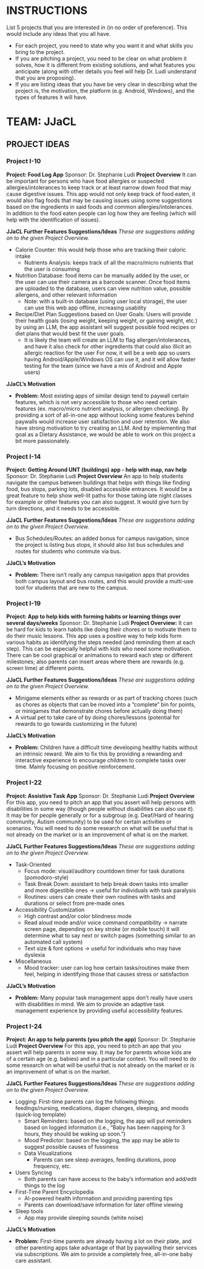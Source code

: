 # **INSTRUCTIONS**

List 5 projects that you are interested in (in no order of preference). This would include any ideas that you all have.

- For each project, you need to state why you want it and what skills you bring to the project.
- If you are pitching a project, you need to be clear on what problem it solves, how it is different from existing solutions, and what features you anticipate (along with other details you feel will help Dr. Ludi understand that you are proposing).
- If you are listing ideas that you have be very clear in describing what the project is, the motivation, the platform (e.g. Android, Windows), and the types of features it will have.

# **TEAM: JJaCL**

## **PROJECT IDEAS**
### Project I-10
**Project: Food Log App**
Sponsor: Dr. Stephanie Ludi
**Project Overview**
It can be important for persons who have food allergies or suspected allergies/intolerances to keep track or at least narrow down food that may cause digestive issues. This app would not only keep track of food eaten, it would also flag foods that may be causing issues using some suggestions based on the ingredients in said foods and common allergies/intolerances. In addition to the food eaten people can log how they are feeling (which will help with the identification of issues).

**JJaCL Further Features Suggestions/Ideas**
_These are suggestions adding on to the given Project Overview._
* Calorie Counter: this would help those who are tracking their caloric intake
  * Nutrients Analysis: keeps track of all the macro/micro nutrients that the user is consuming
* Nutrition Database: food items can be manually added by the user, or the user can use their camera as a barcode scanner. Once food items are uploaded to the database, users can view nutrition value, possible allergens, and other relevant information
  * Note: with a built-in database (using user local storage), the user can use this web app offline, increasing usability 
* Recipe/Diet Plan Suggestions based on User Goals: Users will provide their health goals (losing weight, keeping weight, or gaining weight, etc.) by using an LLM, the app assistant will suggest possible food recipes or diet plans that would best fit the user goals.
  * It is likely the team will create an LLM to flag allergen/intolerances, and have it also check for other ingredients that could also illicit an allergic reaction for the user
For now, it will be a web app so users having Android/Apple/Windows OS can use it, and it will allow faster testing for the team (since we have a mix of Android and Apple users)

**JJaCL’s Motivation**
* **Problem:** Most existing apps of similar design tend to paywall certain features, which is not very accessible to those who need certain features (ex. macro/micro nutrient analysis, or allergen checking). By providing a sort of all-in-one app without locking some features behind paywalls would increase user satisfaction and user retention.
We also have strong motivation to try creating an LLM. And by implementing that goal as a Dietary Assistance, we would be able to work on this project a bit more passionately.
### Project I-14
**Project: Getting Around UNT (buildings) app - help with map, nav help**
Sponsor: Dr. Stephanie Ludi
**Project Overview**
An app to help students navigate the campus between buildings that helps with things like finding food, bus stops, parking lots, disabled accessible entrances. It would be a great feature to help show well-lit paths for those taking late night classes for example or other features you can also suggest. It would give turn by turn directions, and it needs to be accessible.

**JJaCL Further Features Suggestions/Ideas**
_These are suggestions adding on to the given Project Overview._
* Bus Schedules/Routes: an added bonus for campus navigation, since the project is listing bus stops, it should also list bus schedules and routes for students who commute via bus.

**JJaCL’s Motivation**
* **Problem:** There isn’t really any campus navigation apps that provides both campus layout and bus routes, and this would provide a multi-use tool for students that are new to the campus.
### Project I-19
**Project: App to help kids with forming habits or learning things over several days/weeks**
Sponsor: Dr. Stephanie Ludi
**Project Overview:**
It can be hard for kids to learn habits like doing their chores or to motivate them to do their music lessons. This app uses a positive way to help kids form various habits as identifying the steps needed (and reminding them at each step). This can be especially helpful with kids who need some motivation. There can be cool graphical or animations to reward each step or different milestones; also parents can insert areas where there are rewards (e.g. screen time) at different points.

**JJaCL Further Features Suggestions/Ideas**
_These are suggestions adding on to the given Project Overview._
* Minigame elements either as rewards or as part of tracking chores (such as chores as objects that can be moved into a “complete” bin for points, or minigames that demonstrate chores before actually doing them)
* A virtual pet to take care of by doing chores/lessons (potential for rewards to go towards customizing in the future)

**JJaCL’s Motivation**
* **Problem:** Children have a difficult time developing healthy habits without an intrinsic reward. We aim to fix this by providing a rewarding and interactive experience to encourage children to complete tasks over time. Mainly focusing on positive reinforcement.
### Project I-22
**Project: Assistive Task App**
Sponsor: Dr. Stephanie Ludi
**Project Overview**
For this app, you need to pitch an app that you assert will help persons with disabilities in some way (though people without disabilities can also use it). It may be for people generally or for a subgroup (e.g. Deaf/Hard of hearing community, Autism community) to be used for certain activities or scenarios. You will need to do some research on what will be useful that is not already on the market or is an improvement of what is on the market.

**JJaCL Further Features Suggestions/Ideas**
_These are suggestions adding on to the given Project Overview._
* Task-Oriented
  * Focus mode: visual/auditory countdown timer for task durations (pomodoro-style)
  * Task Break Down: assistant to help break down tasks into smaller and more digestible ones → useful for individuals with task paralysis 
  * Routines: users can create their own routines with tasks and durations or select from pre-made ones
* Accessibility Customization
  * High contrast and/or color blindness mode
  * Read aloud mode and/or voice command compatibility → narrate screen page, depending on key stroke (or mobile touch) it will determine what to say next or switch pages (something similar to an automated call system)
  * Text size & font options → useful for individuals who may have dyslexia 
* Miscellaneous
  * Mood tracker: user can log how certain tasks/routines make them feel, helping in identifying those that causes stress or satisfaction

**JJaCL’s Motivation**
* **Problem:** Many popular task management apps don’t really have users with disabilities in mind. We aim to provide an adaptive task management experience by providing useful accessibility features.
### Project I-24
**Project: An app to help parents (you pitch the app)**
Sponsor: Dr. Stephanie Ludi
**Project Overview**
For this app, you need to pitch an app that you assert will help parents in some way. It may be for parents whose kids are of a certain age (e.g. babies) and in a particular context. You will need to do some research on what will be useful that is not already on the market or is an improvement of what is on the market.

**JJaCL Further Features Suggestions/Ideas**
_These are suggestions adding on to the given Project Overview._
* Logging: First-time parents can log the following things: feedings/nursing, medications, diaper changes, sleeping, and moods (quick-log template)
  * Smart Reminders: based on the logging, the app will put reminders based on logged information (i.e., “Baby has been napping for 3 hours, they should be waking up soon.”)
  * Mood Predictor: based on the logging, the app may be able to suggest possible causes of fussiness
  * Data Visualizations
    * Parents can see sleep averages, feeding durations, poop frequency, etc.
* Users Syncing
  * Both parents can have access to the baby’s information and add/edit things to the log
* First-Time Parent Encyclopedia
  * AI-powered health information and providing parenting tips
  * Parents can download/save information for later offline viewing
* Sleep tools
  * App may provide sleeping sounds (white noise)

**JJaCL’s Motivation**
* **Problem:** First-time parents are already having a lot on their plate, and other parenting apps take advantage of that by paywalling their services via subscriptions. We aim to provide a completely free, all-in-one baby care assistant. 
